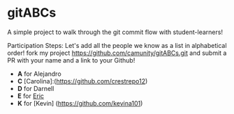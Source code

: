 # gitABCs
A simple project to walk through the git commit flow with student-learners!

Participation Steps: 
Let's add all the people we know as a list in alphabetical order!
fork my project https://github.com/camunity/gitABCs.git and submit a PR with your name and a link to your Github! 

* **A** for Alejandro
* **C** [Carolina]:(https://github.com/crestrepo12) 
* **D** for Darnell 
* **E** for [Eric](https://github.com/husheric)
* **K** for [Kevin] (https://github.com/kevina101)

